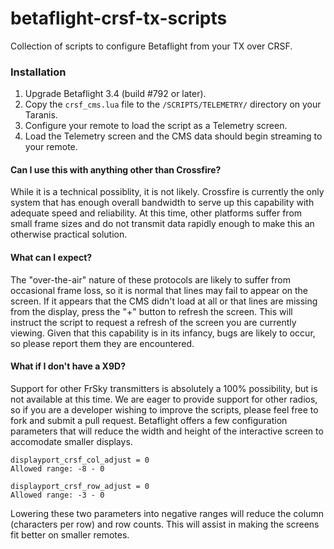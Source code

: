 # betaflight-crsf-tx-scripts
Collection of scripts to configure Betaflight from your TX over CRSF.

### Installation
1.  Upgrade Betaflight 3.4 (build #792 or later).
2.  Copy the `crsf_cms.lua` file to the `/SCRIPTS/TELEMETRY/` directory on your Taranis.
3.  Configure your remote to load the script as a Telemetry screen.
4.  Load the Telemetry screen and the CMS data should begin streaming to your remote.

#### Can I use this with anything other than Crossfire?
While it is a technical possiblity, it is not likely.  Crossfire is currently the only system that has enough overall bandwidth to serve up this capability with adequate speed and reliability.  At this time, other platforms suffer from small frame sizes and do not transmit data rapidly enough to make this an otherwise practical solution.

#### What can I expect?
The "over-the-air" nature of these protocols are likely to suffer from occasional frame loss, so it is normal that lines may fail to appear on the screen.  If it appears that the CMS didn't load at all or that lines are missing from the display, press the "+" button to refresh the screen. This will instruct the script to request a refresh of the screen you are currently viewing. Given that this capability is in its infancy, bugs are likely to occur, so please report them they are encountered.

#### What if I don't have a X9D?
Support for other FrSky transmitters is absolutely a 100% possibility, but is not available at this time.  We are eager to provide support for other radios, so if you are a developer wishing to improve the scripts, please feel free to fork and submit a pull request.  Betaflight offers a few configuration parameters that will reduce the width and height of the interactive screen to accomodate smaller displays.

```
displayport_crsf_col_adjust = 0
Allowed range: -8 - 0

displayport_crsf_row_adjust = 0
Allowed range: -3 - 0
```

Lowering these two parameters into negative ranges will reduce the column (characters per row) and row counts. This will assist in making the screens fit better on smaller remotes.
